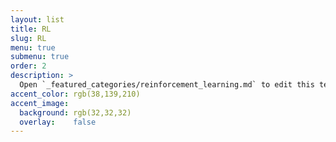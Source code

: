```yaml
---
layout: list
title: RL
slug: RL
menu: true
submenu: true
order: 2
description: >
  Open `_featured_categories/reinforcement_learning.md` to edit this text.
accent_color: rgb(38,139,210)
accent_image:
  background: rgb(32,32,32)
  overlay:    false
---
```

